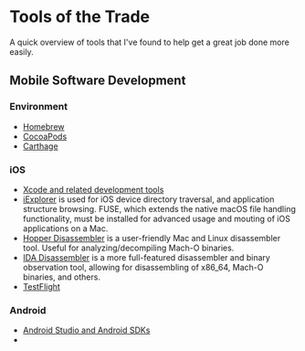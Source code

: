 # Tools of the Trade
A quick overview of tools that I've found to help get a great job done more easily.

## Mobile Software Development
### Environment
* [Homebrew](https://brew.sh)
* [CocoaPods](https://cocoapods.org)
* [Carthage](https://github.com/Carthage/Carthage/)

### iOS
* [Xcode and related development tools](https://developer.apple.com/xcode/)
* [iExplorer](https://macroplant.com/iexplorer) is used for iOS device directory traversal, and application structure browsing. FUSE, which extends the native macOS file handling functionality, must be installed for advanced usage and mouting of iOS applications on a Mac.
* [Hopper Disassembler](https://www.hopperapp.com) is a user-friendly Mac and Linux disassembler tool. Useful for analyzing/decompiling Mach-O binaries.
* [IDA Disassembler](https://www.hex-rays.com/products/ida/) is a more full-featured disassembler and binary observation tool, allowing for disassembling of x86_64, Mach-O binaries, and others.
* [TestFlight](https://developer.apple.com/testflight/)

### Android
* [Android Studio and Android SDKs](https://developer.android.com/studio/index.html)
* 

